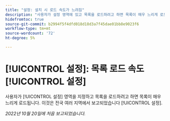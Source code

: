 ```yaml
---
title: "설정: 설치 시 로드 속도가 느려짐"
description: "사용자가 설정 영역에 있고 목록을 로드하려고 하면 목록이 매우 느리게 로드됩니다. 이는 설정 전체에서 다양한 영역에서 보고되었습니다."
hidefromtoc: true
source-git-commit: b2994f5f4dfd018d18d3a7f45dae01bb8e9023f6
workflow-type: tm+mt
source-wordcount: '72'
ht-degree: 5%

---
```



# [!UICONTROL 설정]: 목록 로드 속도 [!UICONTROL 설정]

사용자가 [!UICONTROL 설정] 영역을 지정하고 목록을 로드하려고 하면 목록이 매우 느리게 로드됩니다. 이것은 전국 여러 지역에서 보고되었습니다 [!UICONTROL 설정].

_2022년 10월 20일에 처음 보고되었습니다._

